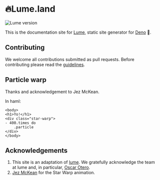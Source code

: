 # 🔥Lume.land

![Lume version](https://img.shields.io/github/v/release/lumeland/lume?logo=github)

This is the documentation site for [Lume](https://lume.land/), static site
generator for [Deno](https://deno.land/) 🦕.

## Contributing

We welcome all contributions submitted as pull requests. Before contributing
please read the [guidelines](CONTRIBUTING.md).

## Particle warp

Thanks and acknowledgement to Jez McKean.

In haml:

```haml
<body>
<h1>Yo!</h1>
<div class="star-warp">
- 400.times do
	.particle
</div>
</body>
```


## Acknowledgements

1. This site is an adaptation of [lume](https://lume.land/).  We gratefully acknowledge the team at lume and, in particular, [Oscar Otero](https://oscarotero.com/).
2. [Jez McKean](https://www.linkedin.com/in/jezmck) for the Star Warp animation.
